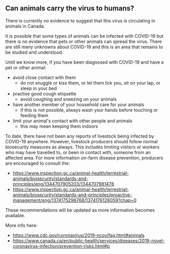 ## Can animals carry the virus to humans?

There is currently no evidence to suggest that this virus is circulating in animals in Canada.

It is possible that some types of animals can be infected with COVID-19 but there is no evidence that pets or other animals can spread the virus. There are still many unknowns about COVID-19 and this is an area that remains to be studied and understood.

Until we know more, if you have been diagnosed with COVID-19 and have a pet or other animal:
* avoid close contact with them
    * do not snuggle or kiss them, or let them lick you, sit on your lap, or sleep in your bed
* practise good cough etiquette
    * avoid coughing and sneezing on your animals
* have another member of your household care for your animals
    * if this is not possible, always wash your hands before touching or feeding them
* limit your animal's contact with other people and animals
    * this may mean keeping them indoors

To date, there have not been any reports of livestock being infected by COVID-19 anywhere. However, livestock producers should follow normal biosecurity measures as always. This includes limiting visitors or workers who may have travelled to, or been in contact with, someone from an affected area. For more information on-farm disease prevention, producers are encouraged to consult the:
* https://www.inspection.gc.ca/animal-health/terrestrial-animals/biosecurity/standards-and-principles/eng/1344707905203/1344707981478
* https://www.inspection.gc.ca/animal-health/terrestrial-animals/biosecurity/standards-and-principles/proactive-management/eng/1374175296768/1374176128059?chap=0

These recommendations will be updated as more information becomes available.

More info here:
* https://www.cdc.gov/coronavirus/2019-ncov/faq.html#animals
* https://www.canada.ca/en/public-health/services/diseases/2019-novel-coronavirus-infection/prevention-risks.html#p
